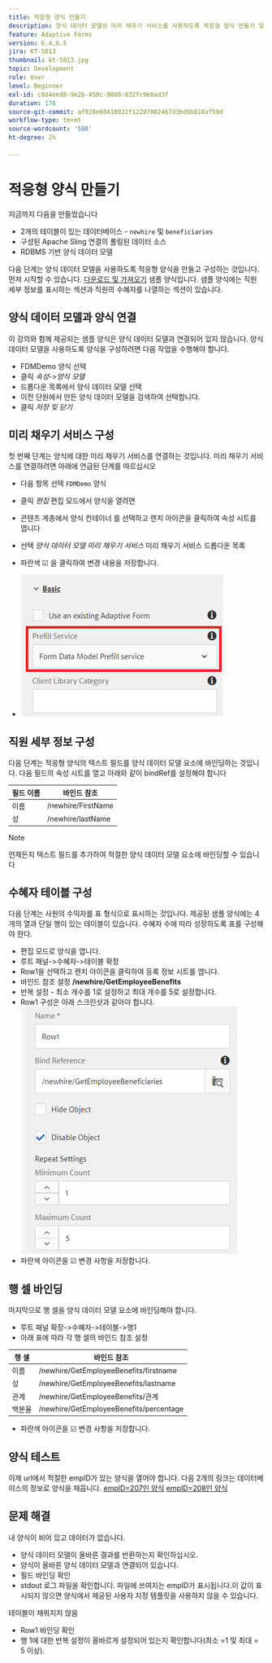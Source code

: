 ```yaml
---
title: 적응형 양식 만들기
description: 양식 데이터 모델의 미리 채우기 서비스를 사용하도록 적응형 양식 만들기 및 구성
feature: Adaptive Forms
version: 6.4,6.5
jira: KT-5813
thumbnail: kt-5813.jpg
topic: Development
role: User
level: Beginner
exl-id: c8d4eed8-9e2b-458c-90d8-832fc9e0ad3f
duration: 176
source-git-commit: af928e60410022f12207082467d3bd9b818af59d
workflow-type: tm+mt
source-wordcount: '598'
ht-degree: 2%

---
```


# 적응형 양식 만들기

지금까지 다음을 만들었습니다

* 2개의 테이블이 있는 데이터베이스 - `newhire` 및 `beneficiaries`
* 구성된 Apache Sling 연결의 풀링된 데이터 소스
* RDBMS 기반 양식 데이터 모델

다음 단계는 양식 데이터 모델을 사용하도록 적응형 양식을 만들고 구성하는 것입니다.  먼저 시작할 수 있습니다. [다운로드 및 가져오기](assets/fdm-demo-af.zip) 샘플 양식입니다. 샘플 양식에는 직원 세부 정보를 표시하는 섹션과 직원의 수혜자를 나열하는 섹션이 있습니다.

## 양식 데이터 모델과 양식 연결

이 강의와 함께 제공되는 샘플 양식은 양식 데이터 모델과 연결되어 있지 않습니다. 양식 데이터 모델을 사용하도록 양식을 구성하려면 다음 작업을 수행해야 합니다.

* FDMDemo 양식 선택
* 클릭 _속성_->_양식 모델_
* 드롭다운 목록에서 양식 데이터 모델 선택
* 이전 단원에서 만든 양식 데이터 모델을 검색하여 선택합니다.
* 클릭 _저장 및 닫기_

## 미리 채우기 서비스 구성

첫 번째 단계는 양식에 대한 미리 채우기 서비스를 연결하는 것입니다. 미리 채우기 서비스를 연결하려면 아래에 언급된 단계를 따르십시오

* 다음 항목 선택 `FDMDemo` 양식
* 클릭 _편집_ 편집 모드에서 양식을 열려면
* 콘텐츠 계층에서 양식 컨테이너 를 선택하고 렌치 아이콘을 클릭하여 속성 시트를 엽니다
* 선택 _양식 데이터 모델 미리 채우기 서비스_ 미리 채우기 서비스 드롭다운 목록
* 파란색 ☑ 을 클릭하여 변경 내용을 저장합니다.

* ![미리 채우기 서비스](assets/fdm-prefill.png)

## 직원 세부 정보 구성

다음 단계는 적응형 양식의 텍스트 필드를 양식 데이터 모델 요소에 바인딩하는 것입니다. 다음 필드의 속성 시트를 열고 아래와 같이 bindRef를 설정해야 합니다


| 필드 이름 | 바인드 참조 |
|------------|--------------------|
| 이름 | /newhire/FirstName |
| 성 | /newhire/lastName |

>[!NOTE]
>
>언제든지 텍스트 필드를 추가하여 적절한 양식 데이터 모델 요소에 바인딩할 수 있습니다

## 수혜자 테이블 구성

다음 단계는 사원의 수익자를 표 형식으로 표시하는 것입니다. 제공된 샘플 양식에는 4개의 열과 단일 행이 있는 테이블이 있습니다. 수혜자 수에 따라 성장하도록 표를 구성해야 한다.

* 편집 모드로 양식을 엽니다.
* 루트 패널->수혜자->테이블 확장
* Row1을 선택하고 렌치 아이콘을 클릭하여 등록 정보 시트를 엽니다.
* 바인드 참조 설정 **/newhire/GetEmployeeBenefits**
* 반복 설정 - 최소 개수를 1로 설정하고 최대 개수를 5로 설정합니다.
* Row1 구성은 아래 스크린샷과 같아야 합니다.
  ![행 구성](assets/configure-row.PNG)
* 파란색 아이콘을 ☑ 변경 사항을 저장합니다.

## 행 셀 바인딩

마지막으로 행 셀을 양식 데이터 모델 요소에 바인딩해야 합니다.

* 루트 패널 확장->수혜자->테이블->행1
* 아래 표에 따라 각 행 셀의 바인드 참조 설정

| 행 셀 | 바인드 참조 |
|------------|----------------------------------------------|
| 이름 | /newhire/GetEmployeeBenefits/firstname |
| 성 | /newhire/GetEmployeeBenefits/lastname |
| 관계 | /newhire/GetEmployeeBenefits/관계 |
| 백분율 | /newhire/GetEmployeeBenefits/percentage |

* 파란색 아이콘을 ☑ 변경 사항을 저장합니다.

## 양식 테스트

이제 url에서 적절한 empID가 있는 양식을 열어야 합니다. 다음 2개의 링크는 데이터베이스의 정보로 양식을 채웁니다.
[empID=207인 양식](http://localhost:4502/content/dam/formsanddocuments/fdmdemo/jcr:content?wcmmode=disabled&amp;empID=207)
[empID=208인 양식](http://localhost:4502/content/dam/formsanddocuments/fdmdemo/jcr:content?wcmmode=disabled&amp;empID=208)

## 문제 해결

내 양식이 비어 있고 데이터가 없습니다.

* 양식 데이터 모델이 올바른 결과를 반환하는지 확인하십시오.
* 양식이 올바른 양식 데이터 모델과 연결되어 있습니다.
* 필드 바인딩 확인
* stdout 로그 파일을 확인합니다. 파일에 쓰여지는 empID가 표시됩니다.이 값이 표시되지 않으면 양식에서 제공된 사용자 지정 템플릿을 사용하지 않을 수 있습니다.

테이블이 채워지지 않음

* Row1 바인딩 확인
* 행 1에 대한 반복 설정이 올바르게 설정되어 있는지 확인합니다(최소 =1 및 최대 = 5 이상).
